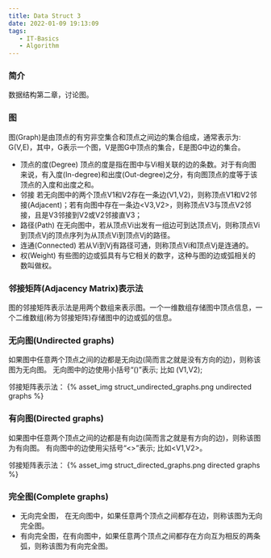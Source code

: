 ```yaml
---
title: Data Struct 3
date: 2022-01-09 19:13:09
tags:
   - IT-Basics
   - Algorithm
---
```


### 简介
数据结构第二章，讨论图。

### 图
图(Graph)是由顶点的有穷非空集合和顶点之间边的集合组成，通常表示为: G(V,E)，其中，G表示一个图，V是图G中顶点的集合，E是图G中边的集合。

- 顶点的度(Degree)
顶点的度是指在图中与Vi相关联的边的条数。对于有向图来说，有入度(In-degree)和出度(Out-degree)之分，有向图顶点的度等于该顶点的入度和出度之和。
- 邻接
若无向图中的两个顶点V1和V2存在一条边(V1,V2)，则称顶点V1和V2邻接(Adjacent)；若有向图中存在一条边\<V3,V2\>，则称顶点V3与顶点V2邻接，且是V3邻接到V2或V2邻接直V3；
- 路径(Path)
在无向图中，若从顶点Vi出发有一组边可到达顶点Vj，则称顶点Vi到顶点Vj的顶点序列为从顶点Vi到顶点Vj的路径。
- 连通(Connected)
若从Vi到Vj有路径可通，则称顶点Vi和顶点Vj是连通的。
- 权(Weight)
有些图的边或弧具有与它相关的数字，这种与图的边或弧相关的数叫做权。


### 邻接矩阵(Adjacency Matrix)表示法
图的邻接矩阵表示法是用两个数组来表示图。一个一维数组存储图中顶点信息，一个二维数组(称为邻接矩阵)存储图中的边或弧的信息。

### 无向图(Undirected graphs)
如果图中任意两个顶点之间的边都是无向边(简而言之就是没有方向的边)，则称该图为无向图。
无向图中的边使用小括号“()”表示; 比如 (V1,V2);

邻接矩阵表示法：
{% asset_img struct_undirected_graphs.png undirected graphs %}

### 有向图(Directed graphs)
如果图中任意两个顶点之间的边都是有向边(简而言之就是有方向的边)，则称该图为有向图。
有向图中的边使用尖括号“<>”表示; 比如\<V1,V2\>。

邻接矩阵表示法：
{% asset_img struct_directed_graphs.png directed graphs %}

### 完全图(Complete graphs)
- 无向完全图， 在无向图中，如果任意两个顶点之间都存在边，则称该图为无向完全图。
- 有向完全图，在有向图中，如果任意两个顶点之间都存在方向互为相反的两条弧，则称该图为有向完全图。






